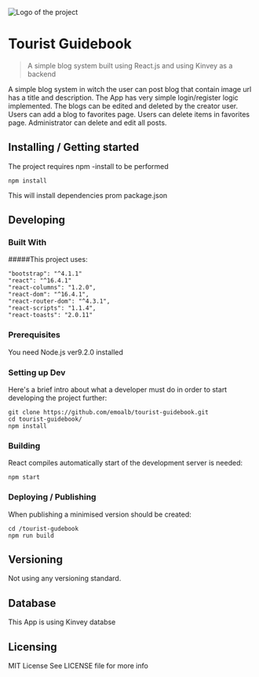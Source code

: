 ![Logo of the project](../public/favicon.ico)

# Tourist Guidebook 
> A simple blog system built using React.js and using Kinvey as a backend

A simple blog system in witch the user can post blog that contain image url has a title and description.
The App has very simple login/register logic implemented.
The blogs can be edited and deleted by the creator user.
Users can add a blog to favorites page.
Users can delete items in favorites page.
Administrator can delete and edit all posts.


## Installing / Getting started

The project requires npm -install to be performed

```shell
npm install
```

This will install dependencies prom package.json

## Developing

### Built With

#####This project uses:

    "bootstrap": "^4.1.1"   
    "react": "^16.4.1"    
    "react-columns": "1.2.0",    
    "react-dom": "^16.4.1",
    "react-router-dom": "^4.3.1",
    "react-scripts": "1.1.4",
    "react-toasts": "2.0.11"

### Prerequisites
You need Node.js ver9.2.0 installed

### Setting up Dev

Here's a brief intro about what a developer must do in order to start developing
the project further:

```shell
git clone https://github.com/emoalb/tourist-guidebook.git
cd tourist-guidebook/
npm install
```


### Building

React compiles automatically start of the development server is needed:

```shell
npm start
```


### Deploying / Publishing
When publishing a minimised version should be created:
```shell
cd /tourist-gudebook
npm run build
```
## Versioning

Not using any versioning standard.

## Database

This App is using Kinvey databse
## Licensing

MIT License 
See LICENSE file for more info